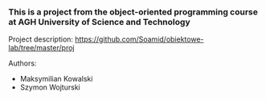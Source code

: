 ### This is a project from the object-oriented programming course at AGH University of Science and Technology

Project description: https://github.com/Soamid/obiektowe-lab/tree/master/proj

Authors:
- Maksymilian Kowalski
- Szymon Wojturski
